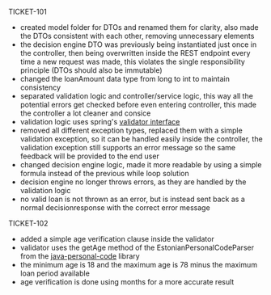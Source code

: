 TICKET-101

- created model folder for DTOs and renamed them for clarity, also made the DTOs consistent with each other, removing unnecessary elements
- the decision engine DTO was previously being instantiated just once in the controller, then being overwritten inside the REST endpoint every time a new request was made, this violates the single responsibility principle (DTOs should also be immutable)
- changed the loanAmount data type from long to int to maintain consistency
- separated validation logic and controller/service logic, this way all the potential errors get checked before even entering controller, this made the controller a lot cleaner and consice
- validation logic uses spring's [validator interface](https://docs.spring.io/spring-framework/reference/core/validation/validator.html)
- removed all different exception types, replaced them with a simple validation exception, so it can be handled easily inside the controller, the validation exception still supports an error message so the same feedback will be provided to the end user
- changed decision engine logic, made it more readable by using a simple formula instead of the previous while loop solution
- decision engine no longer throws errors, as they are handled by the validation logic
- no valid loan is not thrown as an error, but is instead sent back as a normal decisionresponse with the correct error message

TICKET-102

- added a simple age verification clause inside the validator
- validator uses the getAge method of the EstonianPersonalCodeParser from the [java-personal-code](https://github.com/vladislavgoltjajev/java-personal-code) library
- the minimum age is 18 and the maximum age is 78 minus the maximum loan period available
- age verification is done using months for a more accurate result
